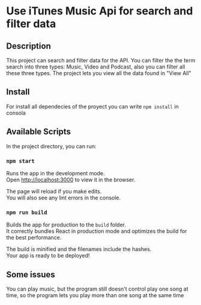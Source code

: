 # Use iTunes Music Api for search and filter data

## Description
This project can search and filter data for the API.
You can filter the the term search into three types: Music, Video and Podcast, also
you can filter all these three types. 
The project lets you view all the data found in "View All"

## Install 
For install all dependecies of the proyect you can write `npm install` in consola

## Available Scripts

In the project directory, you can run:

### `npm start`

Runs the app in the development mode.\
Open [http://localhost:3000](http://localhost:3000) to view it in the browser.

The page will reload if you make edits.\
You will also see any lint errors in the console.


### `npm run build`

Builds the app for production to the `build` folder.\
It correctly bundles React in production mode and optimizes the build for the best performance.

The build is minified and the filenames include the hashes.\
Your app is ready to be deployed!


## Some issues 
You can play music, but the program still doesn't control play one song at time, so the program lets you play
more than one song at the same time
